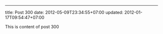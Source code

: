 ---
title: Post 300
date: 2012-05-09T23:34:55+07:00
updated: 2012-01-17T09:54:47+07:00

This is content of post 300